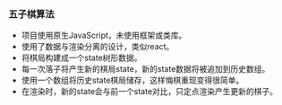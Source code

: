 ### 五子棋算法

- 项目使用原生JavaScript，未使用框架或类库。
- 使用了数据与渲染分离的设计，类似react。
- 将棋局构建成一个state树形数据。
- 每一次落子将产生新的棋局state，新的state数据将被追加到历史数组。
- 使用一个数组将历史state棋局储存，这样悔棋重现变得很简单。
- 在渲染时，新的state会与前一个state对比，只定点渲染产生更新的棋子。
